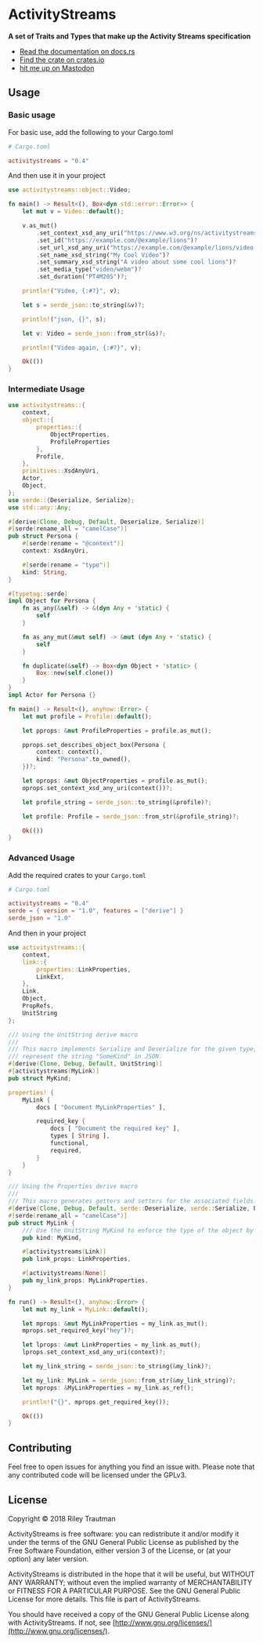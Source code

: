# ActivityStreams
__A set of Traits and Types that make up the Activity Streams specification__

- [Read the documentation on docs.rs](https://docs.rs/activitystreams)
- [Find the crate on crates.io](https://crates.io/crates/activitystreams)
- [hit me up on Mastodon](https://asonix.dog/@asonix)

## Usage

### Basic usage
For basic use, add the following to your Cargo.toml
```toml
# Cargo.toml

activitystreams = "0.4"
```

And then use it in your project
```rust
use activitystreams::object::Video;

fn main() -> Result<(), Box<dyn std::error::Error>> {
    let mut v = Video::default();

    v.as_mut()
        .set_context_xsd_any_uri("https://www.w3.org/ns/activitystreams")?
        .set_id("https://example.com/@example/lions")?
        .set_url_xsd_any_uri("https://example.com/@example/lions/video.webm")?
        .set_name_xsd_string("My Cool Video")?
        .set_summary_xsd_string("A video about some cool lions")?
        .set_media_type("video/webm")?
        .set_duration("PT4M20S")?;

    println!("Video, {:#?}", v);

    let s = serde_json::to_string(&v)?;

    println!("json, {}", s);

    let v: Video = serde_json::from_str(&s)?;

    println!("Video again, {:#?}", v);

    Ok(())
}
```

### Intermediate Usage

```rust
use activitystreams::{
    context,
    object::{
        properties::{
            ObjectProperties,
            ProfileProperties
        },
        Profile,
    },
    primitives::XsdAnyUri,
    Actor,
    Object,
};
use serde::{Deserialize, Serialize};
use std::any::Any;

#[derive(Clone, Debug, Default, Deserialize, Serialize)]
#[serde(rename_all = "camelCase")]
pub struct Persona {
    #[serde(rename = "@context")]
    context: XsdAnyUri,

    #[serde(rename = "type")]
    kind: String,
}

#[typetag::serde]
impl Object for Persona {
    fn as_any(&self) -> &(dyn Any + 'static) {
        self
    }

    fn as_any_mut(&mut self) -> &mut (dyn Any + 'static) {
        self
    }

    fn duplicate(&self) -> Box<dyn Object + 'static> {
        Box::new(self.clone())
    }
}
impl Actor for Persona {}

fn main() -> Result<(), anyhow::Error> {
    let mut profile = Profile::default();

    let pprops: &mut ProfileProperties = profile.as_mut();

    pprops.set_describes_object_box(Persona {
        context: context(),
        kind: "Persona".to_owned(),
    })?;

    let oprops: &mut ObjectProperties = profile.as_mut();
    oprops.set_context_xsd_any_uri(context())?;

    let profile_string = serde_json::to_string(&profile)?;

    let profile: Profile = serde_json::from_str(&profile_string)?;

    Ok(())
}
```

### Advanced Usage
Add the required crates to your `Cargo.toml`
```toml
# Cargo.toml

activitystreams = "0.4"
serde = { version = "1.0", features = ["derive"] }
serde_json = "1.0"
```

And then in your project
```rust
use activitystreams::{
    context,
    link::{
        properties::LinkProperties,
        LinkExt,
    },
    Link,
    Object,
    PropRefs,
    UnitString
};

/// Using the UnitString derive macro
///
/// This macro implements Serialize and Deserialize for the given type, making this type
/// represent the string "SomeKind" in JSON.
#[derive(Clone, Debug, Default, UnitString)]
#[activitystreams(MyLink)]
pub struct MyKind;

properties! {
    MyLink {
        docs [ "Document MyLinkProperties" ],

        required_key {
            docs [ "Document the required key" ],
            types [ String ],
            functional,
            required,
        }
    }
}

/// Using the Properties derive macro
///
/// This macro generates getters and setters for the associated fields.
#[derive(Clone, Debug, Default, serde::Deserialize, serde::Serialize, PropRefs)]
#[serde(rename_all = "camelCase")]
pub struct MyLink {
    /// Use the UnitString MyKind to enforce the type of the object by "SomeKind"
    pub kind: MyKind,

    #[activitystreams(Link)]
    pub link_props: LinkProperties,

    #[activitystreams(None)]
    pub my_link_props: MyLinkProperties,
}

fn run() -> Result<(), anyhow::Error> {
    let mut my_link = MyLink::default();

    let mprops: &mut MyLinkProperties = my_link.as_mut();
    mprops.set_required_key("hey")?;

    let lprops: &mut LinkProperties = my_link.as_mut();
    lprops.set_context_xsd_any_uri(context)?;

    let my_link_string = serde_json::to_string(&my_link)?;

    let my_link: MyLink = serde_json::from_str(&my_link_string)?;
    let mprops: &MyLinkProperties = my_link.as_ref();

    println!("{}", mprops.get_required_key());

    Ok(())
}
```

## Contributing
Feel free to open issues for anything you find an issue with. Please note that any contributed code will be licensed under the GPLv3.

## License

Copyright © 2018 Riley Trautman

ActivityStreams is free software: you can redistribute it and/or modify it under the terms of the GNU General Public License as published by the Free Software Foundation, either version 3 of the License, or (at your option) any later version.

ActivityStreams is distributed in the hope that it will be useful, but WITHOUT ANY WARRANTY; without even the implied warranty of MERCHANTABILITY or FITNESS FOR A PARTICULAR PURPOSE. See the GNU General Public License for more details. This file is part of ActivityStreams.

You should have received a copy of the GNU General Public License along with ActivityStreams. If not, see [http://www.gnu.org/licenses/](http://www.gnu.org/licenses/).
